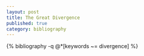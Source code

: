 ```yaml
---
layout: post
title: The Great Divergence
published: true
category: bibliography
---
```


{% bibliography -q @*[keywords ~= divergence] %}
